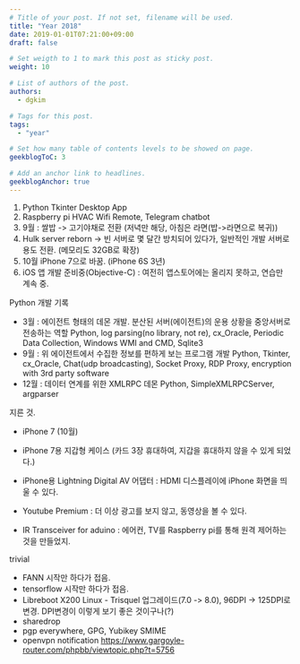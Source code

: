 ```yaml
---
# Title of your post. If not set, filename will be used.
title: "Year 2018"
date: 2019-01-01T07:21:00+09:00
draft: false

# Set weigth to 1 to mark this post as sticky post.
weight: 10

# List of authors of the post.
authors:
  - dgkim

# Tags for this post.
tags:
  - "year"

# Set how many table of contents levels to be showed on page.
geekblogToC: 3

# Add an anchor link to headlines.
geekblogAnchor: true
---
```


1. Python Tkinter Desktop App
2. Raspberry pi HVAC Wifi Remote, Telegram chatbot
3. 9월 : 쌀밥 -&gt; 고기야채로 전환 (저녁만 해당, 아침은 라면(밥-&gt;라면으로 복귀))
4. Hulk server reborn -&gt; 빈 서버로 몇 달간 방치되어 있다가, 일반적인 개발 서버로 용도 전환. (메모리도 32GB로 확장)
5. 10월 iPhone 7으로 바꿈. (iPhone 6S 3년)
6. iOS 앱 개발 준비중(Objective-C) : 여전히 앱스토어에는 올리지 못하고, 연습만 계속 중.

Python 개발 기록
- 3월 : 에이전트 형태의 데몬 개발. 분산된 서버(에이전트)의 운용 상황을 중앙서버로 전송하는 역할
Python, log parsing(no library, not re), cx_Oracle, Periodic Data Collection, Windows WMI and CMD, Sqlite3
- 9월 : 위 에이전트에서 수집한 정보를 편하게 보는 프로그램 개발
Python, Tkinter, cx_Oracle, Chat(udp broadcasting), Socket Proxy, RDP Proxy, encryption with 3rd party software
- 12월 : 데이터 연계를 위한 XMLRPC 데몬
Python, SimpleXMLRPCServer, argparser

지른 것.
- iPhone 7 (10월)
- iPhone 7용 지갑형 케이스 (카드 3장 휴대하여, 지갑을 휴대하지 않을 수 있게 되었다.)
- iPhone용 Lightning Digital AV 어댑터 : HDMI 디스플레이에 iPhone 화면을 띄울 수 있다.

- Youtube Premium : 더 이상 광고를 보지 않고, 동영상을 볼 수 있다.

- IR Transceiver for aduino : 에어컨, TV를 Raspberry pi를 통해 원격 제어하는 것을 만들었지.

trivial
- FANN 시작만 하다가 접음.
- tensorflow 시작만 하다가 접음.
- Libreboot X200 Linux - Trisquel 업그레이드(7.0 -&gt; 8.0), 96DPI -&gt; 125DPI로 변경. DPI변경이 이렇게 보기 좋은 것이구나(?)
- sharedrop
- pgp everywhere, GPG, Yubikey SMIME
- openvpn notification https://www.gargoyle-router.com/phpbb/viewtopic.php?t=5756
